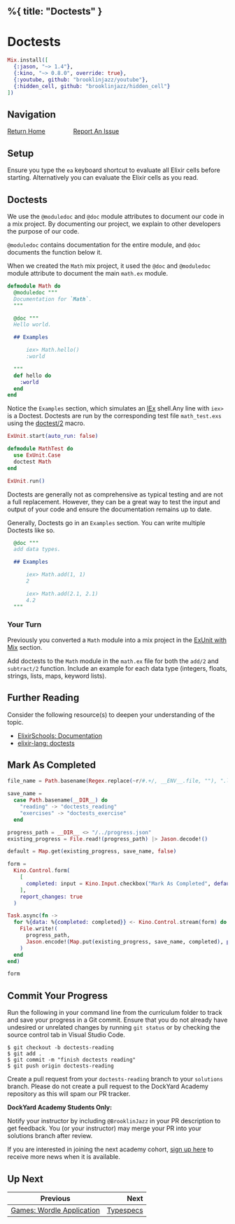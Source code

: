 %{
  title: "Doctests"
}
---
# Doctests

```elixir
Mix.install([
  {:jason, "~> 1.4"},
  {:kino, "~> 0.8.0", override: true},
  {:youtube, github: "brooklinjazz/youtube"},
  {:hidden_cell, github: "brooklinjazz/hidden_cell"}
])
```

## Navigation

[Return Home](../start.livemd)<span style="padding: 0 30px"></span>
[Report An Issue](https://github.com/DockYard-Academy/beta_curriculum/issues/new?assignees=&labels=&template=issue.md&title=)

## Setup

Ensure you type the `ea` keyboard shortcut to evaluate all Elixir cells before starting. Alternatively you can evaluate the Elixir cells as you read.

## Doctests

We use the `@moduledoc` and `@doc` module attributes to document our code in a mix project.
By documenting our project, we explain to other developers the purpose of our code.

`@moduledoc` contains documentation for the entire module, and `@doc` documents the function below it.

When we created the `Math` mix project, it used the `@doc` and `@moduledoc` module attribute to document the main `math.ex` module.

<!-- livebook:{"force_markdown":true} -->

```elixir
defmodule Math do
  @moduledoc """
  Documentation for `Math`.
  """

  @doc """
  Hello world.

  ## Examples

      iex> Math.hello()
      :world

  """
  def hello do
    :world
  end
end

```

Notice the `Examples` section, which simulates an [IEx](https://hexdocs.pm/iex/IEx.html) shell.Any line with `iex>` is a Doctest. Doctests are run by the corresponding test file `math_test.exs` using the [doctest/2](https://hexdocs.pm/ex_unit/ExUnit.DocTest.html#doctest/2) macro.

<!-- livebook:{"force_markdown":true} -->

```elixir
ExUnit.start(auto_run: false)

defmodule MathTest do
  use ExUnit.Case
  doctest Math
end

ExUnit.run()
```

Doctests are generally not as comprehensive as typical testing and are not a full replacement.
However, they can be a great way to test the input and output of your code and ensure the documentation remains up to date.

Generally, Doctests go in an `Examples` section.
You can write multiple Doctests like so.

<!-- livebook:{"force_markdown":true} -->

```elixir
  @doc """
  add data types.

  ## Examples

      iex> Math.add(1, 1)
      2

      iex> Math.add(2.1, 2.1)
      4.2
  """
```

<!-- livebook:{"break_markdown":true} -->

### Your Turn

Previously you converted a `Math` module into a mix project in the [ExUnit with Mix](./exunit_with_mix.livemd) section.

Add doctests to the `Math` module in the `math.ex` file for both the `add/2` and `subtract/2` function. Include an example for each data type (integers, floats, strings, lists, maps, keyword lists).

## Further Reading

Consider the following resource(s) to deepen your understanding of the topic.

* [ElixirSchools: Documentation](https://elixirschool.com/en/lessons/basics/documentation)
* [elixir-lang: doctests](https://elixir-lang.org/getting-started/mix-otp/docs-tests-and-with.html#doctests)

## Mark As Completed

<!-- livebook:{"attrs":{"source":"file_name = Path.basename(Regex.replace(~r/#.+/, __ENV__.file, \"\"), \".livemd\")\n\nsave_name =\n  case Path.basename(__DIR__) do\n    \"reading\" -> \"doctests_reading\"\n    \"exercises\" -> \"doctests_exercise\"\n  end\n\nprogress_path = __DIR__ <> \"/../progress.json\"\nexisting_progress = File.read!(progress_path) |> Jason.decode!()\n\ndefault = Map.get(existing_progress, save_name, false)\n\nform =\n  Kino.Control.form(\n    [\n      completed: input = Kino.Input.checkbox(\"Mark As Completed\", default: default)\n    ],\n    report_changes: true\n  )\n\nTask.async(fn ->\n  for %{data: %{completed: completed}} <- Kino.Control.stream(form) do\n    File.write!(\n      progress_path,\n      Jason.encode!(Map.put(existing_progress, save_name, completed), pretty: true)\n    )\n  end\nend)\n\nform","title":"Track Your Progress"},"chunks":null,"kind":"Elixir.HiddenCell","livebook_object":"smart_cell"} -->

```elixir
file_name = Path.basename(Regex.replace(~r/#.+/, __ENV__.file, ""), ".livemd")

save_name =
  case Path.basename(__DIR__) do
    "reading" -> "doctests_reading"
    "exercises" -> "doctests_exercise"
  end

progress_path = __DIR__ <> "/../progress.json"
existing_progress = File.read!(progress_path) |> Jason.decode!()

default = Map.get(existing_progress, save_name, false)

form =
  Kino.Control.form(
    [
      completed: input = Kino.Input.checkbox("Mark As Completed", default: default)
    ],
    report_changes: true
  )

Task.async(fn ->
  for %{data: %{completed: completed}} <- Kino.Control.stream(form) do
    File.write!(
      progress_path,
      Jason.encode!(Map.put(existing_progress, save_name, completed), pretty: true)
    )
  end
end)

form
```

## Commit Your Progress

Run the following in your command line from the curriculum folder to track and save your progress in a Git commit.
Ensure that you do not already have undesired or unrelated changes by running `git status` or by checking the source control tab in Visual Studio Code.

```
$ git checkout -b doctests-reading
$ git add .
$ git commit -m "finish doctests reading"
$ git push origin doctests-reading
```

Create a pull request from your `doctests-reading` branch to your `solutions` branch.
Please do not create a pull request to the DockYard Academy repository as this will spam our PR tracker.

**DockYard Academy Students Only:**

Notify your instructor by including `@BrooklinJazz` in your PR description to get feedback.
You (or your instructor) may merge your PR into your solutions branch after review.

If you are interested in joining the next academy cohort, [sign up here](https://academy.dockyard.com/) to receive more news when it is available.

## Up Next

| Previous                                                      | Next                                     |
| ------------------------------------------------------------- | ---------------------------------------: |
| [Games: Wordle Application](../exercises/games_wordle.livemd) | [Typespecs](../reading/typespecs.livemd) |

